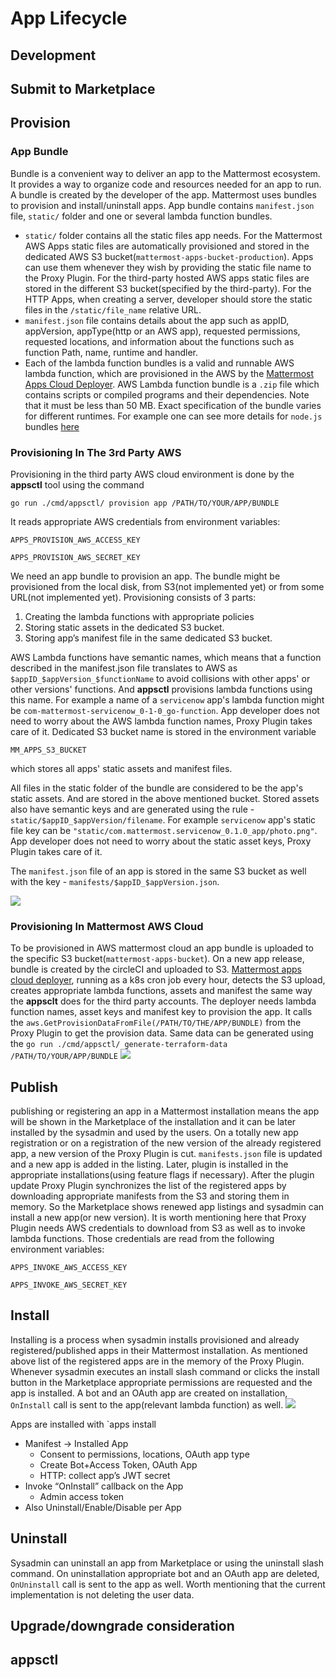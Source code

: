 # App Lifecycle
## Development
## Submit to Marketplace
## Provision
### App Bundle
Bundle is a convenient way to deliver an app to the Mattermost ecosystem. It provides a way to organize code and resources needed for an app to run. A bundle is created by the developer of the app. Mattermost uses bundles to provision and install/uninstall apps. 
App bundle contains `manifest.json` file, `static/` folder and one or several lambda function bundles.
- `static/` folder contains all the static files app needs. For the Mattermost AWS Apps static files are automatically provisioned and stored in the dedicated AWS S3 bucket(`mattermost-apps-bucket-production`). Apps can use them whenever they wish by providing the static file name to the Proxy Plugin. For the third-party hosted AWS apps static files are stored in the different S3 bucket(specified by the third-party). For the HTTP Apps, when creating a server, developer should store the static files in the `/static/file_name` relative URL.
- `manifest.json` file contains details about the app such as appID, appVersion, appType(http or an AWS app), requested permissions, requested locations, and information about the  functions such as function Path, name, runtime and handler.
- Each of the lambda function bundles is a valid and runnable AWS lambda function, which are provisioned in the AWS by the [Mattermost Apps Cloud Deployer](https://github.com/mattermost/mattermost-apps-cloud-deployer).
AWS Lambda function bundle is a `.zip` file which contains scripts or compiled programs and their dependencies. Note that it must be less than 50 MB. Exact specification of the bundle varies for different runtimes. For example one can see more details for `node.js` bundles [here](https://docs.aws.amazon.com/lambda/latest/dg/nodejs-package.html) 

### Provisioning In The 3rd Party AWS
Provisioning in the third party AWS cloud environment is done by the **appsctl** tool using the command

`go run ./cmd/appsctl/ provision app /PATH/TO/YOUR/APP/BUNDLE`

It reads appropriate AWS credentials from environment variables:

`APPS_PROVISION_AWS_ACCESS_KEY`

`APPS_PROVISION_AWS_SECRET_KEY`

We need an app bundle to provision an app. The bundle might be provisioned from the local disk, from S3(not implemented yet) or from some URL(not implemented yet). Provisioning consists of 3 parts:

1. Creating the lambda functions with appropriate policies
2. Storing static assets in the dedicated S3 bucket.
3. Storing app’s manifest file in the same dedicated S3 bucket.

AWS Lambda functions have semantic names, which means that a function described in the manifest.json file translates to AWS as `$appID_$appVersion_$functionName` to avoid collisions with other apps' or other versions' functions. And **appsctl** provisions lambda functions using this name. For example a name of a `servicenow` app's lambda function might be `com-mattermost-servicenow_0-1-0_go-function`. App developer does not need to worry about the AWS lambda function names, Proxy Plugin takes care of it.
Dedicated S3 bucket name is stored in the environment variable 

`MM_APPS_S3_BUCKET`

which stores all apps' static assets and manifest files. 


All files in the static folder of the bundle are considered to be the app's static assets. And are stored in the above mentioned bucket. Stored assets also have semantic keys and are generated using the rule - `static/$appID_$appVersion/filename`. For example `servicenow` app's static file key can be `"static/com.mattermost.servicenow_0.1.0_app/photo.png"`. App developer does not need to worry about the static asset keys, Proxy Plugin takes care of it.


The `manifest.json` file of an app is stored in the same S3 bucket as well with the key - `manifests/$appID_$appVersion.json`.

![](imgs/provisioning-in-3rd-party-aws.png)


### Provisioning In Mattermost AWS Cloud
To be provisioned in AWS mattermost cloud an app bundle is uploaded to the specific S3 bucket(`mattermost-apps-bucket`). On a new app release, bundle is created by the circleCI and uploaded to S3. [Mattermost apps cloud deployer](https://github.com/mattermost/mattermost-apps-cloud-deployer), running as a k8s cron job every hour, detects the S3 upload, creates appropriate lambda functions, assets and manifest the same way the **appsclt** does for the third party accounts. The deployer needs lambda function names, asset keys and manifest key to provision the app. It calls the `aws.GetProvisionDataFromFile(/PATH/TO/THE/APP/BUNDLE)` from the Proxy Plugin to get the provision data. Same data can be generated using the
`go run ./cmd/appsctl/ generate-terraform-data /PATH/TO/YOUR/APP/BUNDLE` 
![](imgs/provisioning-in-mm-aws.png)


## Publish
publishing or registering an app in a Mattermost installation means the app will be shown in the Marketplace of the installation and it can be later installed by the sysadmin and used by the users. On a totally new app registration or on a registration of the new version of the already registered app, a new version of the Proxy Plugin is cut. `manifests.json` file is updated and a new app is added in the listing. Later, plugin is installed in the appropriate installations(using feature flags if necessary). After the plugin update Proxy Plugin synchronizes the list of the registered apps by downloading appropriate manifests from the S3 and storing them in memory. So the Marketplace shows renewed app listings and sysadmin can install a new app(or new version).
It is worth mentioning here that Proxy Plugin needs AWS credentials to download from S3 as well as to invoke lambda functions. Those credentials are read from the following environment variables:

`APPS_INVOKE_AWS_ACCESS_KEY`

`APPS_INVOKE_AWS_SECRET_KEY`


## Install
Installing is a process when sysadmin installs provisioned and already registered/published apps in their Mattermost installation. As mentioned above list of the registered apps are in the memory of the Proxy Plugin. Whenever sysadmin executes an install slash command or clicks the install button in the Marketplace appropriate permissions are requested and the app is installed. A bot and an OAuth app are created on installation, `OnInstall` call is sent to the app(relevant lambda function) as well.
![](imgs/install-mm-aws-app.png)



Apps are installed with `apps install 
- Manifest -> Installed App
  - Consent to permissions, locations, OAuth app type
  - Create Bot+Access Token, OAuth App
  - HTTP: collect app’s JWT secret
- Invoke “OnInstall” callback on the App
  - Admin access token
- Also Uninstall/Enable/Disable per App

## Uninstall
Sysadmin can uninstall an app from Marketplace or using the uninstall slash command. On uninstallation appropriate bot and an OAuth app are deleted, `OnUninstall` call is sent to the app as well. Worth mentioning that the current implementation is not deleting the user data.

## Upgrade/downgrade consideration
## appsctl 